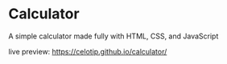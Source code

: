 # Calculator

A simple calculator made fully with HTML, CSS, and JavaScript

live preview: https://celotip.github.io/calculator/
